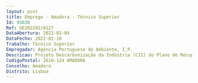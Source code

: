 ```yaml
--- 
layout: post
title: Emprego - Amadora - Técnico Superior
Id: 93638
Ref: OE202202/0127
DataAbertura: 2022-02-04
DataFecho: 2022-02-18
Trabalho: Técnico Superior
Empregador: Agência Portuguesa do Ambiente, I.P.
Descricao: Projeto Descarbonização da Indústria (C11) do Plano de Recuperação e Resiliência
CodigoPostal: 2610-124 AMADORA
Concelho: Amadora
Distrito: Lisboa
--- 
```

